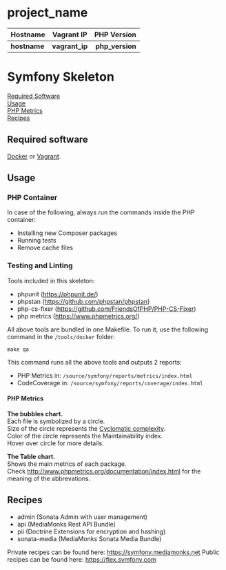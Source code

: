 # __project_name__
| Hostname        | Vagrant IP           | PHP Version  |
| ------------- |:-------------:| -----:|
| __hostname__      | __vagrant_ip__ | __php_version__ |


# Symfony Skeleton
[Required Software](#recuired-software)  
[Usage](#usage)  
[PHP Metrics](#php-metrics)  
[Recipes](#recipes)

## Required software
[Docker](https://www.docker.com/) or [Vagrant](https://www.vagrantup.com/).

## Usage
### PHP Container
In case of the following, always run the commands inside the PHP container:
- Installing new Composer packages
- Running tests
- Remove cache files

### Testing and Linting
Tools included in this skeleton:  
- phpunit (https://phpunit.de/)  
- phpstan (https://github.com/phpstan/phpstan)  
- php-cs-fixer (https://github.com/FriendsOfPHP/PHP-CS-Fixer)  
- php metrics (https://www.phpmetrics.org/)  

All above tools are bundled in one Makefile. To run it, use the following command in the `/tools/docker` folder:  
    
    make qa
    
This command runs all the above tools and outputs 2 reports:  
- PHP Metrics in: `/source/symfony/reports/metrics/index.html`  
- CodeCoverage in: `/source/symfony/reports/coverage/index.html`  

    
#### PHP Metrics
**The bubbles chart.**  
Each file is symbolized by a circle.  
Size of the circle represents the [Cyclomatic complexity](https://en.wikipedia.org/wiki/Cyclomatic_complexity).  
Color of the circle represents the Maintainability index.  
Hover over circle for more details.  

**The Table chart.**  
Shows the main metrics of each package.  
Check http://www.phpmetrics.org/documentation/index.html for the meaning of the abbrevations.  


## Recipes
- admin (Sonata Admin with user management)  
- api (MediaMonks Rest API Bundle)  
- pii (Doctrine Extensions for encryption and hashing)  
- sonata-media (MediaMonks Sonata Media Bundle)  

Private recipes can be found here: https://symfony.mediamonks.net
Public recipes can be found here: https://flex.symfony.com